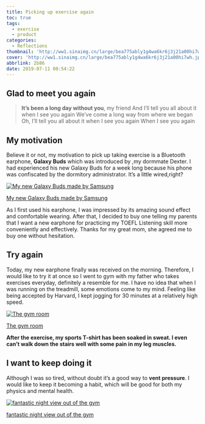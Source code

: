 ```yaml
---
title: Picking up exercise again
toc: true
tags:
  - exercise
  - product
categories:
  - Reflections
thumbnail: 'http://ww1.sinaimg.cn/large/bea775ably1g4wa6kr6j3j21a00hi7wh.jpg'
cover: 'http://ww1.sinaimg.cn/large/bea775ably1g4wa6kr6j3j21a00hi7wh.jpg'
abbrlink: 2b86
date: 2019-07-11 00:54:22
---
```


## Glad to meet you again

> **It’s been a long day without you**, my friend
> And I’ll tell you all about it when I see you again
> We’ve come a long way from where we began
> Oh, I’ll tell you all about it when I see you again
> When I see you again

## My motivation

Believe it or not, my motivation to pick up taking exercise is a Bluetooth earphone, **Galaxy Buds** which was introduced by ,my dormmate Dexter. I had experienced his new Galaxy Buds for a week long because his phone was confiscated by the dormitory administrator. It’s a little wired,right?



[![My new Galaxy Buds made by Samsung](http://ww1.sinaimg.cn/large/bea775ably1g4wa625iygj22c0340hdt.jpg)](http://ww1.sinaimg.cn/large/bea775ably1g4wa625iygj22c0340hdt.jpg)

[My new Galaxy Buds made by Samsung](http://ww1.sinaimg.cn/large/bea775ably1g4wa625iygj22c0340hdt.jpg)



As I first used his earphone, I was impressed by its amazing sound effect and comfortable wearing. After that, I decided to buy one telling my parents that I want a new earphone for practicing my TOEFL Listening skill more conveniently and effectively. Thanks for my great mom, she agreed me to buy one without hesitation.

## Try again

Today, my new earphone finally was received on the morning. Therefore, I would like to try it at once so I went to gym with my father who takes exercises everyday, definitely a resemble for me. I have no idea that when I was running on the treadmill, some emotions come to my mind. Feeling like being accepted by Harvard, I kept jogging for 30 minutes at a relatively high speed.

[![The gym room](http://ww1.sinaimg.cn/large/bea775ably1g4wa61wxwqj23402c07kg.jpg)](http://ww1.sinaimg.cn/large/bea775ably1g4wa61wxwqj23402c07kg.jpg)

[The gym room](http://ww1.sinaimg.cn/large/bea775ably1g4wa61wxwqj23402c07kg.jpg)



**After the exercise, my sports T-shirt has been soaked in sweat. I even can’t walk down the stairs well with some pain in my leg muscles.**

## I want to keep doing it

Although I was so tired, without doubt it’s a good way to **vent pressure**. I would like to keep it becoming a habit, which will be good for both my physics and mental health.

[![fantastic night view out of the gym](http://ww1.sinaimg.cn/large/bea775ably1g4wa61si9nj23402c0au0.jpg)](http://ww1.sinaimg.cn/large/bea775ably1g4wa61si9nj23402c0au0.jpg)

[fantastic night view out of the gym](http://ww1.sinaimg.cn/large/bea775ably1g4wa61si9nj23402c0au0.jpg)